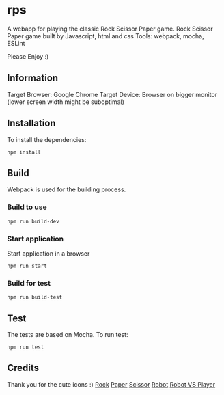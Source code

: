 # rps
A webapp for playing the classic Rock Scissor Paper game. 
Rock Scissor Paper game built by Javascript, html and css
Tools: webpack, mocha, ESLint

Please Enjoy :)

## Information
Target Browser: Google Chrome
Target Device: Browser on bigger monitor (lower screen width might be suboptimal)

## Installation
To install the dependencies:
```
npm install
```

## Build 
Webpack is used for the building process.

### Build to use
```
npm run build-dev
```

### Start application
Start application in a browser
```
npm run start
```

### Build for test
```
npm run build-test
```

## Test
The tests are based on Mocha. To run test: 
```
npm run test
```

## Credits
Thank you for the cute icons :) 
<a href="https://www.flaticon.com/de/kostenlose-icons/faust" title="faust Icons">Rock</a>
<a href="https://www.flaticon.com/de/kostenlose-icons/hallo" title="hallo Icons">Paper</a>
<a href="https://www.flaticon.com/de/kostenlose-icons/hande-und-gesten" title="hände und gesten Icons">Scissor</a>
<a href="https://www.flaticon.com/de/kostenlose-icons/roboter" title="roboter Icons">Robot</a>
<a href="https://www.flaticon.com/de/kostenlose-icons/roboter-und-menschen" title="roboter und menschen Icons">Robot VS Player</a>
